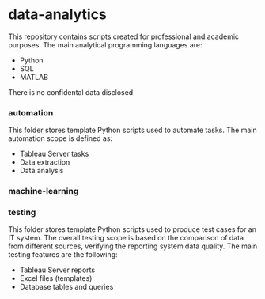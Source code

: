 
# data-analytics

This repository contains scripts created for professional and academic purposes. The main analytical programming languages are:
 - Python
 - SQL
 - MATLAB
 
There is no confidental data disclosed.



### automation

This folder stores template Python scripts used to automate tasks.
The main automation scope is defined as:
- Tableau Server tasks
- Data extraction
- Data analysis


### machine-learning



### testing

This folder stores template Python scripts used to produce test cases for an IT system. The overall testing scope is based on the comparison of data from different sources, verifying the reporting system data quality.
The main testing features are the following:
- Tableau Server reports
- Excel files (templates)
- Database tables and queries
